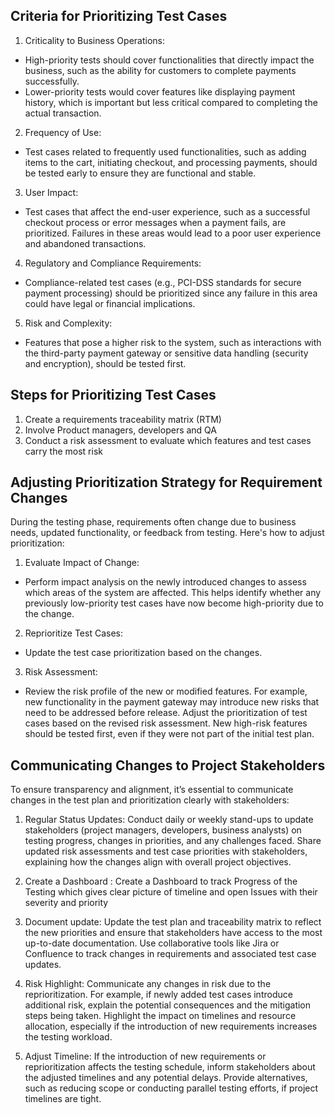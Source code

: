 ## Criteria for Prioritizing Test Cases
1. Criticality to Business Operations:
- High-priority tests should cover functionalities that directly impact the business, such as the ability for customers to complete payments successfully. 
- Lower-priority tests would cover features like displaying payment history, which is important but less critical compared to completing the actual transaction.

2. Frequency of Use:
- Test cases related to frequently used functionalities, such as adding items to the cart, initiating checkout, and processing payments, should be tested early to ensure they are functional and stable.

3. User Impact:
 - Test cases that affect the end-user experience, such as a successful checkout process or error messages when a payment fails, are prioritized. Failures in these areas would lead to a poor user experience and abandoned transactions.

4. Regulatory and Compliance Requirements:
- Compliance-related test cases (e.g., PCI-DSS standards for secure payment processing) should be prioritized since any failure in this area could have legal or financial implications.
   
5. Risk and Complexity:
 - Features that pose a higher risk to the system, such as interactions with the third-party payment gateway or sensitive data handling (security and encryption), should be tested first.


## Steps for Prioritizing Test Cases
1. Create a requirements traceability matrix (RTM)
2. Involve Product managers, developers and QA 
3. Conduct a risk assessment to evaluate which features and test cases carry the most risk
   

## Adjusting Prioritization Strategy for Requirement Changes
During the testing phase, requirements often change due to business needs, updated functionality, or feedback from testing. Here's how to adjust prioritization:

1. Evaluate Impact of Change:
- Perform impact analysis on the newly introduced changes to assess which areas of the system are affected. This helps identify whether any previously low-priority test cases have now become high-priority due to the change.

2. Reprioritize Test Cases:
- Update the test case prioritization based on the changes.

3.  Risk Assessment:
- Review the risk profile of the new or modified features. For example, new functionality in the payment gateway may introduce new risks that need to be addressed before release.
Adjust the prioritization of test cases based on the revised risk assessment. New high-risk features should be tested first, even if they were not part of the initial test plan.


## Communicating Changes to Project Stakeholders
To ensure transparency and alignment, it’s essential to communicate changes in the test plan and prioritization clearly with stakeholders:

1. Regular Status Updates:
Conduct daily or weekly stand-ups to update stakeholders (project managers, developers, business analysts) on testing progress, changes in priorities, and any challenges faced.
Share updated risk assessments and test case priorities with stakeholders, explaining how the changes align with overall project objectives.

2. Create a Dashboard :
   Create a Dashboard to track Progress of the Testing which gives clear picture of timeline and open Issues with their severity and priority

3. Document update:
Update the test plan and traceability matrix to reflect the new priorities and ensure that stakeholders have access to the most up-to-date documentation.
Use collaborative tools like Jira or Confluence to track changes in requirements and associated test case updates.

4. Risk Highlight:
Communicate any changes in risk due to the reprioritization. For example, if newly added test cases introduce additional risk, explain the potential consequences and the mitigation steps being taken.
Highlight the impact on timelines and resource allocation, especially if the introduction of new requirements increases the testing workload.

5. Adjust Timeline:
If the introduction of new requirements or reprioritization affects the testing schedule, inform stakeholders about the adjusted timelines and any potential delays.
Provide alternatives, such as reducing scope or conducting parallel testing efforts, if project timelines are tight.
